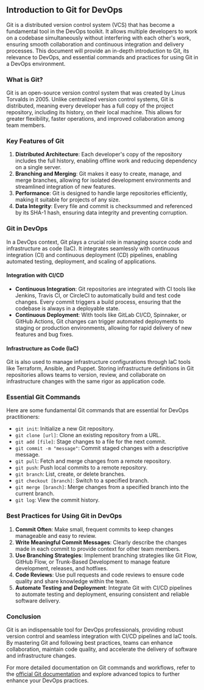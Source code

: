 ## Introduction to Git for DevOps

Git is a distributed version control system (VCS) that has become a fundamental tool in the DevOps toolkit. It allows multiple developers to work on a codebase simultaneously without interfering with each other's work, ensuring smooth collaboration and continuous integration and delivery processes. This document will provide an in-depth introduction to Git, its relevance to DevOps, and essential commands and practices for using Git in a DevOps environment.

### What is Git?

Git is an open-source version control system that was created by Linus Torvalds in 2005. Unlike centralized version control systems, Git is distributed, meaning every developer has a full copy of the project repository, including its history, on their local machine. This allows for greater flexibility, faster operations, and improved collaboration among team members.

### Key Features of Git

1. **Distributed Architecture**: Each developer's copy of the repository includes the full history, enabling offline work and reducing dependency on a single server.
2. **Branching and Merging**: Git makes it easy to create, manage, and merge branches, allowing for isolated development environments and streamlined integration of new features.
3. **Performance**: Git is designed to handle large repositories efficiently, making it suitable for projects of any size.
4. **Data Integrity**: Every file and commit is checksummed and referenced by its SHA-1 hash, ensuring data integrity and preventing corruption.

### Git in DevOps

In a DevOps context, Git plays a crucial role in managing source code and infrastructure as code (IaC). It integrates seamlessly with continuous integration (CI) and continuous deployment (CD) pipelines, enabling automated testing, deployment, and scaling of applications.

#### Integration with CI/CD

- **Continuous Integration**: Git repositories are integrated with CI tools like Jenkins, Travis CI, or CircleCI to automatically build and test code changes. Every commit triggers a build process, ensuring that the codebase is always in a deployable state.
- **Continuous Deployment**: With tools like GitLab CI/CD, Spinnaker, or GitHub Actions, Git changes can trigger automated deployments to staging or production environments, allowing for rapid delivery of new features and bug fixes.

#### Infrastructure as Code (IaC)

Git is also used to manage infrastructure configurations through IaC tools like Terraform, Ansible, and Puppet. Storing infrastructure definitions in Git repositories allows teams to version, review, and collaborate on infrastructure changes with the same rigor as application code.

### Essential Git Commands

Here are some fundamental Git commands that are essential for DevOps practitioners:

- `git init`: Initialize a new Git repository.
- `git clone [url]`: Clone an existing repository from a URL.
- `git add [file]`: Stage changes to a file for the next commit.
- `git commit -m "message"`: Commit staged changes with a descriptive message.
- `git pull`: Fetch and merge changes from a remote repository.
- `git push`: Push local commits to a remote repository.
- `git branch`: List, create, or delete branches.
- `git checkout [branch]`: Switch to a specified branch.
- `git merge [branch]`: Merge changes from a specified branch into the current branch.
- `git log`: View the commit history.

### Best Practices for Using Git in DevOps

1. **Commit Often**: Make small, frequent commits to keep changes manageable and easy to review.
2. **Write Meaningful Commit Messages**: Clearly describe the changes made in each commit to provide context for other team members.
3. **Use Branching Strategies**: Implement branching strategies like Git Flow, GitHub Flow, or Trunk-Based Development to manage feature development, releases, and hotfixes.
4. **Code Reviews**: Use pull requests and code reviews to ensure code quality and share knowledge within the team.
5. **Automate Testing and Deployment**: Integrate Git with CI/CD pipelines to automate testing and deployment, ensuring consistent and reliable software delivery.

### Conclusion

Git is an indispensable tool for DevOps professionals, providing robust version control and seamless integration with CI/CD pipelines and IaC tools. By mastering Git and following best practices, teams can enhance collaboration, maintain code quality, and accelerate the delivery of software and infrastructure changes.

For more detailed documentation on Git commands and workflows, refer to the [official Git documentation](https://git-scm.com/doc) and explore advanced topics to further enhance your DevOps practices.